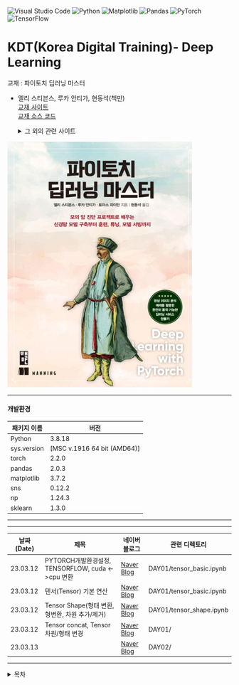 ![Visual Studio Code](https://img.shields.io/badge/Visual%20Studio%20Code-0078d7.svg?style=for-the-badge&logo=visual-studio-code&logoColor=white)
![Python](https://img.shields.io/badge/python-3670A0?style=for-the-badge&logo=python&logoColor=ffdd54)
![Matplotlib](https://img.shields.io/badge/Matplotlib-%23ffffff.svg?style=for-the-badge&logo=Matplotlib&logoColor=black)
![Pandas](https://img.shields.io/badge/pandas-%23150458.svg?style=for-the-badge&logo=pandas&logoColor=white)
![PyTorch](https://img.shields.io/badge/PyTorch-%23EE4C2C.svg?style=for-the-badge&logo=PyTorch&logoColor=white)
![TensorFlow](https://img.shields.io/badge/TensorFlow-%23FF6F00.svg?style=for-the-badge&logo=TensorFlow&logoColor=white)

# KDT(Korea Digital Training)- Deep Learning

교재 : 파이토치 딥러닝 마스터

- 엘리 스티븐스, 루카 안티가, 현동석(책만)  
   [교재 사이트](https://product.kyobobook.co.kr/detail/S000061353646)  
   [교재 소스 코드](https://www.manning.com/books/deep-learning-with-pytorch)
    <details>
    <summary>
      그 외의 관련 사이트
    </summary>

  [딥러닝 관련 카탈로그](https://www.manning.com/catalog#section-83)
  [교재 Github](https://github.com/onlybooks/pytorch)
  </details>

![alt text](image.png)

<hr/>

#### 개발환경

| 패키지 이름 | 버전                        |
| ----------- | --------------------------- |
| Python      | 3.8.18                      |
| sys.version | [MSC v.1916 64 bit (AMD64)] |
| torch       | 2.2.0                       |
| pandas      | 2.0.3                       |
| matplotlib  | 3.7.2                       |
| sns         | 0.12.2                      |
| np          | 1.24.3                      |
| sklearn     | 1.3.0                       |

<hr/>

<hr/>   
   
|날짜(Date) | 제목 | 네이버 블로그 | 관련 디렉토리 |
| --------  | ---  | -----------| ------------|
| 23.03.12  | PYTORCH개발환경설정, TENSORFLOW, cuda <->cpu 변환| [Naver Blog](https://blog.naver.com/mathnoah/223380692140)| DAY01/tensor_basic.ipynb  |
| 23.03.12  |텐서(Tensor) 기본 연산| [Naver Blog](https://blog.naver.com/mathnoah/223380894984)| DAY01/tensor_basic.ipynb  |
| 23.03.12  |Tensor Shape(형태 변환, 형변환, 차원 추가/제거) | [Naver Blog](https://blog.naver.com/mathnoah/223381016264)| DAY01/tensor_shape.ipynb |
| 23.03.12  |Tensor concat, Tensor 차원/형태 변경| [Naver Blog](https://blog.naver.com/mathnoah/223381063931)| DAY01/ |
| 23.03.13  | | [Naver Blog]()| DAY02/ |

<hr/>

<details>
  <summary>
    목차
  </summary>
  \
  1장 딥러닝과 파이토치 라이브러리 소개
__1.1 딥러닝 혁명
__1.2 딥러닝을 위한 파이토치
__1.3 왜 파이토치인가?
____1.3.1 딥러닝 경쟁 구도
__1.4 파이토치 딥러닝 프로젝트 둘러보기
__1.5 하드웨어와 소프트웨어 요구사항
____1.5.1 주피터 노트북
__1.6 연습 문제
__1.7 핵심 요약

2장 사전 훈련된 신경망
**2.1 이미지를 인식하는 사전 훈련된 신경망
\_\_**2.1.1 이미지 인식을 위해 사전 훈련된 신경망 가져오기
\_**\_2.1.2 알렉스넷
\_\_**2.1.3 레즈넷
\_**\_2.1.4 준비, 시...작 전에 잠깐만
\_\_**2.1.5 실행!
\_**\_2.2 가짜 이미지를 만드는 사전 훈련된 모델
\_\_**2.2.1 GAN 게임
\_**\_2.2.2 사이클GAN
\_\_**2.2.3 말을 얼룩말로 바꾸는 신경망
**2.3 장면을 설명하는 사전 훈련된 신경망
\_\_**2.3.1 뉴럴토크2
**2.4 토치 허브
**2.5 결론
**2.6 연습 문제
**2.7 핵심 요약

3장 텐서 구조체
**3.1 부동소수점 수의 세계
**3.2 텐서: 다차원 배열
\_**\_3.2.1 파이썬 리스트에서 파이토치 텐서로
\_\_**3.2.2 첫 텐서 만들어보기
\_**\_3.2.3 텐서의 핵심
**3.3 텐서 인덱싱
**3.4 이름이 있는 텐서
**3.5 텐서 요소 타입
\_**\_3.5.1 dtype으로 숫자 타입 지정하기
\_\_**3.5.2 모든 경우에 사용하는 dtype
\_**\_3.5.3 텐서의 dtype 속성 관리
**3.6 텐서 API
**3.7 텐서를 저장소 관점에서 머릿속에 그려보기
\_\_**3.7.1 저장 공간 인덱싱
\_**\_3.7.2 저장된 값을 수정하기: 텐서 내부 연산
**3.8 텐서 메타데이터: 사이즈, 오프셋, 스트라이드
\_**\_3.8.1 다른 텐서의 저장 공간에 대한 뷰 만들기
\_\_**3.8.2 복사 없이 텐서 전치하기
\_**\_3.8.3 더 높은 차원에서의 전치 연산
\_\_**3.8.4 인접한 텐서
**3.9 텐서를 GPU로 옮기기
\_\_**3.9.1 텐서 디바이스 속성 관리
**3.10 넘파이 호환
**3.11 일반화된 텐서도 텐서다
**3.12 텐서 직렬화
\_\_**3.12.1 h5py로 HDF5 병렬화하기
**3.13 결론
**3.14 연습 문제
\_\_3.15 핵심 요약

4장 실제 데이터를 텐서로 표현해보기
**4.1 이미지 다루기
\_\_**4.1.1 컬러 채널 더하기
\_**\_4.1.2 이미지 파일 로딩
\_\_**4.1.3 레이아웃 변경하기
\_**\_4.1.4 데이터 정규화
**4.2 3차원 이미지: 용적 데이터
\_**\_4.2.1 특수 포맷 로딩
**4.3 테이블 데이터 표현하기
\_**\_4.3.1 실세계 데이터셋 사용하기
\_\_**4.3.2 와인 데이터를 텐서로 읽어오기
\_**\_4.3.3 점수 표현하기
\_\_**4.3.4 원핫 인코딩
\_**\_4.3.5 언제 카테고리화 할 것인가
\_\_**4.3.6 임계값으로 찾기
**4.4 시계열 데이터 다루기
\_\_**4.4.1 시간 차원 더하기
\_**\_4.4.2 시간 단위로 데이터 만들기
\_\_**4.4.3 훈련 준비
**4.5 텍스트 표현하기
\_\_**4.5.1 텍스트를 숫자로 변환하기
\_**\_4.5.2 문자 원핫 인코딩
\_\_**4.5.3 모든 단어를 원핫 인코딩하기
\_**\_4.5.4 텍스트 임베딩
\_\_**4.5.5 청사진으로서의 텍스트 임베딩
**4.6 결론
**4.7 연습 문제
\_\_4.8 핵심 요약

5장 학습 기법
**5.1 시대를 초월하는 모델링 학습
**5.2 학습은 파라미터 추정에 불과하다
\_**\_5.2.1 온도 문제
\_\_**5.2.2 데이터 수집
\_**\_5.2.3 데이터 시각화
\_\_**5.2.4 먼저 선형 모델을 골라 시도해보기
**5.3 손실을 줄이기 위한 방안
\_\_**5.3.1 파이토치로 문제 풀어보기
**5.4 경사를 따라 내려가기
\_\_**5.4.1 손실 줄이기
\_**\_5.4.2 분석
\_\_**5.4.3 모델 적합을 위한 반복
\_**\_5.4.4 입력 정규화
\_\_**5.4.5 (다시 해보는) 시각화
**5.5 파이토치의 자동미분: 모든 것을 역전파하라
\_\_**5.5.1 기울기 자동 계산
\_**\_5.5.2 골라쓰는 옵티마이저
\_\_**5.5.3 훈련, 검증, 과적합
\_**\_5.5.4 자동미분의 주의사항과 자동미분 끄기
**5.6 결론
**5.7 연습 문제
**5.8 핵심 요약

6장 신경망을 활용한 데이터 적합
**6.1 인공 뉴런
\_\_**6.1.1 다중 계층 신경망 합성하기
\_**\_6.1.2 오차 함수
\_\_**6.1.3 우리에게 필요한 건 활성 함수
\_**\_6.1.4 그 밖의 활성 함수
\_\_**6.1.5 최적의 활성 함수 고르기
\_**\_6.1.6 신경망에서 학습의 의미
**6.2 파이토치 nn 모듈
\_**\_6.2.1 forward 대신 **call** 사용하기
\_\_**6.2.2 다시 선형 모델로
**6.3 드디어 신경망
\_\_**6.3.1 선형 모델 대체하기
\_**\_6.3.2 파라미터 살펴보기
\_\_**6.3.3 선형 모델과 비교하기
**6.4 결론
**6.5 연습 문제
\_\_6.6 핵심 요약

7장 새와 비행기 구별하기: 이미지 학습
**7.1 작은 이미지를 모아 놓은 데이터셋
\_\_**7.1.1 CIFAR-10 다운로드
\_**\_7.1.2 데이터셋 클래스
\_\_**7.1.3 데이터 변환
\_**\_7.1.4 데이터 정규화
**7.2 새와 비행기를 구별하기
\_**\_7.2.1 데이터셋 구축
\_\_**7.2.2 완전 연결 모델
\_**\_7.2.3 분류기의 출력
\_\_**7.2.4 출력을 확률로 표현하기
\_**\_7.2.5 분류를 위한 손실값
\_\_**7.2.6 분류기 훈련
\_**\_7.2.7 완전 연결의 한계
**7.3 결론
**7.4 연습 문제
**7.5 핵심 요약

8장 컨볼루션을 활용한 일반화
**8.1 컨볼루션
\_\_**8.1.1 컨볼루션의 역할
**8.2 컨볼루션 사용해보기
\_\_**8.2.1 경계 패딩하기
\_**\_8.2.2 컨볼루션으로 피처 찾아내기
\_\_**8.2.3 깊이와 풀링으로 한 단계 더 인식하기
\_**\_8.2.4 우리의 신경망에 적용하기
**8.3 nn.Module 서브클래싱하기
\_**\_8.3.1 nn.Module로 정의된 우리의 신경망
\_\_**8.3.2 파이토치가 파라미터와 서브모듈을 유지하는 방법
\_**\_8.3.3 함수형 API
**8.4 우리가 만든 컨볼루션 신경망 훈련시키기
\_**\_8.4.1 정확도 측정
\_\_**8.4.2 모델을 저장하고 불러오기
\_**\_8.4.3 GPU에서 훈련시키기
**8.5 모델 설계
\_**\_8.5.1 메모리 용량 늘리기: 너비
\_\_**8.5.2 모델이 수렴하고 일반화하도록 돕는 방법: 정규화
\_**\_8.5.3 더 복잡한 구조를 배우기 위해 깊이 파헤치기: 깊이
\_\_**8.5.4 모델의 성능 비교
\_**\_8.5.5 이미 오래된 방식
**8.6 결론
**8.7 연습 문제
**8.8 핵심 요약

[2부] 실전 이미지 학습: 폐암 조기 진단

9장 암과 싸워 이기기 위한 파이토치 활용
**9.1 사용 사례 소개
**9.2 대규모 프로젝트 준비
**9.3 CT 스캔이란
**9.4 프로젝트: 엔드투엔드 폐암 진단기
\_**\_9.4.1 신경망이 동작할 때까지 데이터를 던져넣을 수 없는 이유
\_\_**9.4.2 결절이란 무엇인가
\_**\_9.4.3 데이터 소스: LUNA 그랜드 챌린지
\_\_**9.4.4 LUNA 데이터 다운로드
**9.5 결론
**9.6 핵심 요약

10장 여러 데이터 소스를 통합 데이터셋으로 합치기
**10.1 원본 CT 데이터 파일
**10.2 LUNA 애노테이션 데이터 파싱
\_**\_10.2.1 훈련셋과 검증셋
\_\_**10.2.2 애노테이션 데이터와 후보 데이터 합치기
**10.3 개별 CT 스캔 로딩
\_\_**10.3.1 하운스필드 단위
**10.4 환자 좌표계를 사용해 결절 위치 정하기
\_\_**10.4.1 환자 좌표계
\_**\_10.4.2 CT 스캔 형태와 복셀 크기
\_\_**10.4.3 밀리미터를 복셀 주소로 변환하기
\_**\_10.4.4 CT 스캔에서 결절 추출하기
**10.5 간단한 데이터셋 구현
\_**\_10.5.1 getCtRawCandidate 함수로 후보 배열 캐싱하기
\_\_**10.5.2 LunaDataset.**init**으로 데이터셋 만들기
\_**\_10.5.3 훈련/검증 분리
\_\_**10.5.4 데이터 렌더링
**10.6 결론
**10.7 연습 문제
\_\_10.8 핵심 요약

11장 종양 탐지를 위한 분류 모델 훈련
**11.1 기본 모델과 훈련 루프
**11.2 애플리케이션의 메인 진입점
**11.3 사전 훈련 설정과 초기화
\_\_**11.3.1 모델과 옵티마이저 초기화
\_**\_11.3.2 데이터 로더의 관리와 데이터 공급
**11.4 첫 번째 경로 신경망 설계
\_**\_11.4.1 핵심 컨볼루션
\_\_**11.4.2 전체 모델
**11.5 모델 훈련과 검증
\_\_**11.5.1 computeBatchLoss 함수
\_**\_11.5.2 훈련 때와 유사한 검증 루프
**11.6 성능 메트릭 출력
\_**\_11.6.1 logMetrics 함수
**11.7 훈련 스크립트 실행
\_**\_11.7.1 훈련에 필요한 데이터
\_\_**11.7.2 막간을 활용해 enumerateWithEstimate 함수 알아보기
**11.8 모델 평가: 정확도 99.7%라면 잘 끝난 것일까?
**11.9 텐서보드로 훈련 관련 메트릭을 그려보기
\_**\_11.9.1 텐서보드 실행
\_\_**11.9.2 메트릭 로깅 함수가 텐서보드를 지원하도록 만들기
**11.10 모델이 결절 탐지를 학습하지 못하는 이유
**11.11 결론
**11.12 연습 문제
**11.13 핵심 요약

12장 메트릭과 증강을 활용한 훈련 개선
**12.1 개선을 위한 상위 계획
**12.2 착한 개와 나쁜 녀석: 거짓 양성과 거짓 음성
**12.3 긍정과 부정의 경우를 도식화하기
\_\_**12.3.1 아무나 보고 짖는 록시의 장점은 재현율
\_**\_12.3.2 잠은 많아도 도둑은 잘 잡는 프레스톤의 특기는 정밀도
\_\_**12.3.3 logMetrics으로 정밀도와 재현율 구하기
\_**\_12.3.4 궁극의 메트릭: F1 점수
\_\_**12.3.5 새 메트릭으로 모델이 잘 동작하는지 확인하기
**12.4 이상적인 데이터셋의 모습
\_\_**12.4.1 데이터를 실제보다 ‘이상’에 가깝게 만들기
\_**\_12.4.2 균형잡힌 LunaDataset으로 훈련시킨 결과의 차이
\_\_**12.4.3 과적합 증상 알아채기
**12.5 과적합 문제 다시 살펴보기
\_\_**12.5.1 과적합된 얼굴-나이 예측 모델
**12.6 데이터 증강으로 과적합 방지하기
\_\_**12.6.1 특별 데이터 증강 기술
\_**\_12.6.2 데이터 증강 효과 확인하기
**12.7 결론
**12.8 연습 문제
**12.9 핵심 요약

13장 세그멘테이션을 활용한 의심 결절 탐색
**13.1 프로젝트에 두 번째 모델 추가하기
**13.2 다양한 세그멘테이션 유형
**13.3 시맨틱 세그멘테이션: 픽셀 단위 분류
\_\_**13.3.1 유넷 아키텍처
**13.4 세그멘테이션을 위한 모델 업데이트
\_\_**13.4.1 기성품 모델을 프로젝트에 적용하기
**13.5 세그멘테이션을 위한 데이터셋 업데이트
\_\_**13.5.1 매우 제한된 입력 크기를 갖는 유넷
\_**\_13.5.2 2차원 vs 3차원 데이터의 유넷 사용시 장단점
\_\_**13.5.3 실측 데이터 만들기
\_**\_13.5.4 Luna2dSegmentationDataset 구현
\_\_**13.5.5 훈련 데이터와 검증 데이터 설계
\_**\_13.5.6 TrainingLuna2dSegmentationDataset 구현
\_\_**13.5.7 GPU에서 돌리는 증강
**13.6 세그멘테이션을 위한 훈련 스크립트 업데이트
\_\_**13.6.1 세그멘테이션과 증강 모델 초기화
\_**\_13.6.2 아담 옵티마이저 사용하기
\_\_**13.6.3 다이스 손실
\_**\_13.6.4 이미지를 텐서보드에 넣기
\_\_**13.6.5 메트릭 로깅 업데이트
\_**\_13.6.6 모델 저장
**13.7 결과
**13.8 결론
**13.9 연습 문제
\_\_13.10 핵심 요약

14장 엔드투엔드 결절 분석, 그리고 남겨진 과제
**14.1 결승선을 향하여
**14.2 검증셋 독립
**14.3 CT 세그멘테이션과 결절 후보 분류 연결
\_\_**14.3.1 세그멘테이션
\_**\_14.3.2 복셀을 그룹화하여 결절 후보로 만들기
\_\_**14.3.3 결절을 찾았나? 거짓 양성을 줄이기 위한 분류
**14.4 정량적인 검증
**14.5 악성 예측
\_**\_14.5.1 악성 정보 습득
\_\_**14.5.2 AUC 베이스라인: 직경으로 분류하기
\_**\_14.5.3 이전 가중치의 재활용: 미세 튜닝
\_\_**14.5.4 텐서보드에서의 더 많은 출력
**14.6 진단을 통해 보게되는 것
\_\_**14.6.1 훈련셋, 검증셋, 테스트셋
**14.7 다음 단계는? 더 많은 데이터와 영감이 필요하다
\_\_**14.7.1 과적합 방지: 더 나은 정규화
\_**\_14.7.2 정제된 훈련 데이터
\_\_**14.7.3 결과 비교와 리서치 논문
**14.8 결론
\_\_**14.8.1 커튼 뒤에서
**14.9 연습 문제
**14.10 핵심 요약

[3부] 드디어, 배포

15장 제품으로 배포하기
**15.1 파이토치 모델 서빙
\_\_**15.1.1 플라스크에 들어간 모델
\_**\_15.1.2 배포 시 바라는 점
\_\_**15.1.3 배치 요청
**15.2 모델 내보내기
\_\_**15.2.1 ONNX로 파이토치를 넘어서는 호환성 확보
\_**\_15.2.2 파이토치로 내보내기: 추적
\_\_**15.2.3 추적된 모델로 만든 서버
**15.3 파이토치 JIT 동작
\_\_**15.3.1 전통적인 파이썬/파이토치를 넘어서기
\_**\_15.3.2 인터페이스와 백엔드 관점에서의 파이토치
\_\_**15.3.3 토치스크립트
\_**\_15.3.4 추적 가능하도록 토치스크립트로 만들기
**15.4 LibTorch: C++ 파이토치
\_**\_15.4.1 JIT로 처리된 모델을 C++로 실행하기
\_\_**15.4.2 시작부터 C++: C++ API
**15.5 모바일
\_\_**15.5.1 효율성 개선: 모델 설계와 양자화
**15.6 최근 기술: 파이토치 모델 엔터프라이즈 서빙
**15.7 결론
**15.8 연습 문제
**15.9 핵심 요약

</details>

